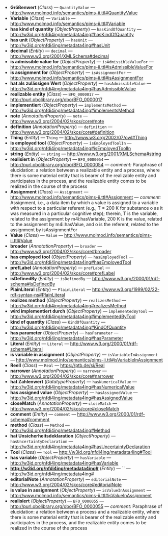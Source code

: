 - **Größenwert** (*Class*) — `QuantityValue` — <http://www.molmod.info/semantics/pims-ii.ttl#QuantityValue>
  <span class='search-tokens' style='display:none'>Größenwert Quantity Value QuantityValue größenwert http://www.molmod.info/semantics/pims ii.ttl# Quantity Value http://www.molmod.info/semantics/pims ii.ttl# quantity value http://www.molmod.info/semantics/pims ii.ttl#QuantityValue http://www.molmod.info/semantics/pims-ii.ttl#QuantityValue http://www.molmod.info/semantics/pims-ii.ttl#quantityvalue quantity value quantityvalue</span>
- **Variable** (*Class*) — `Variable` — <http://www.molmod.info/semantics/pims-ii.ttl#Variable>
  <span class='search-tokens' style='display:none'>Variable http://www.molmod.info/semantics/pims ii.ttl# Variable http://www.molmod.info/semantics/pims ii.ttl# variable http://www.molmod.info/semantics/pims ii.ttl#Variable http://www.molmod.info/semantics/pims-ii.ttl#Variable http://www.molmod.info/semantics/pims-ii.ttl#variable variable</span>
- **has kind of quantity** (*ObjectProperty*) — `hasKindOfQuantity` — <http://w3id.org/nfdi4ing/metadata4ing#hasKindOfQuantity>
  <span class='search-tokens' style='display:none'>has Kind Of Quantity has kind of quantity hasKindOfQuantity haskindofquantity http://w3id.org/nfdi4ing/metadata4ing#has Kind Of Quantity http://w3id.org/nfdi4ing/metadata4ing#has kind of quantity http://w3id.org/nfdi4ing/metadata4ing#hasKindOfQuantity http://w3id.org/nfdi4ing/metadata4ing#haskindofquantity</span>
- **has unit** (*ObjectProperty*) — `hasUnit` — <http://w3id.org/nfdi4ing/metadata4ing#hasUnit>
  <span class='search-tokens' style='display:none'>has Unit has unit hasUnit hasunit http://w3id.org/nfdi4ing/metadata4ing#has Unit http://w3id.org/nfdi4ing/metadata4ing#has unit http://w3id.org/nfdi4ing/metadata4ing#hasUnit http://w3id.org/nfdi4ing/metadata4ing#hasunit</span>
- **decimal** (*Entity*) — `decimal` — <http://www.w3.org/2001/XMLSchema#decimal>
  <span class='search-tokens' style='display:none'>decimal http://www.w3.org/2001/XML Schema#decimal http://www.w3.org/2001/XMLSchema#decimal http://www.w3.org/2001/xml schema#decimal http://www.w3.org/2001/xmlschema#decimal</span>
- **is admissible value for** (*ObjectProperty*) — `isAdmissibleValueFor` — <http://www.molmod.info/semantics/pims-ii.ttl#isAdmissibleValueFor>
  <span class='search-tokens' style='display:none'>http://www.molmod.info/semantics/pims ii.ttl#is Admissible Value For http://www.molmod.info/semantics/pims ii.ttl#is admissible value for http://www.molmod.info/semantics/pims ii.ttl#isAdmissibleValueFor http://www.molmod.info/semantics/pims-ii.ttl#isAdmissibleValueFor http://www.molmod.info/semantics/pims-ii.ttl#isadmissiblevaluefor is Admissible Value For is admissible value for isAdmissibleValueFor isadmissiblevaluefor</span>
- **is assignment for** (*ObjectProperty*) — `isAssignmentFor` — <http://www.molmod.info/semantics/pims-ii.ttl#isAssignmentFor>
  <span class='search-tokens' style='display:none'>http://www.molmod.info/semantics/pims ii.ttl#is Assignment For http://www.molmod.info/semantics/pims ii.ttl#is assignment for http://www.molmod.info/semantics/pims ii.ttl#isAssignmentFor http://www.molmod.info/semantics/pims-ii.ttl#isAssignmentFor http://www.molmod.info/semantics/pims-ii.ttl#isassignmentfor is Assignment For is assignment for isAssignmentFor isassignmentfor</span>
- **hat als zulässigen Wert** (*ObjectProperty*) — `hasAdmissibleValue` — <http://w3id.org/nfdi4ing/metadata4ing#hasAdmissibleValue>
  <span class='search-tokens' style='display:none'>has Admissible Value has admissible value hasAdmissibleValue hasadmissiblevalue hat als zulässigen  Wert hat als zulässigen  wert hat als zulässigen Wert hat als zulässigen wert http://w3id.org/nfdi4ing/metadata4ing#has Admissible Value http://w3id.org/nfdi4ing/metadata4ing#has admissible value http://w3id.org/nfdi4ing/metadata4ing#hasAdmissibleValue http://w3id.org/nfdi4ing/metadata4ing#hasadmissiblevalue</span>
- **realizable entity** (*Class*) — `BFO_0000017` — <http://purl.obolibrary.org/obo/BFO_0000017>
  <span class='search-tokens' style='display:none'>BFO 0000017 BFO_0000017 bfo 0000017 bfo_0000017 http://purl.obolibrary.org/obo/BFO 0000017 http://purl.obolibrary.org/obo/BFO_0000017 http://purl.obolibrary.org/obo/bfo 0000017 http://purl.obolibrary.org/obo/bfo_0000017 realizable entity</span>
- **implementiert** (*ObjectProperty*) — `implementsMethod` — <http://w3id.org/nfdi4ing/metadata4ing#implementsMethod>
  <span class='search-tokens' style='display:none'>http://w3id.org/nfdi4ing/metadata4ing#implements Method http://w3id.org/nfdi4ing/metadata4ing#implements method http://w3id.org/nfdi4ing/metadata4ing#implementsMethod http://w3id.org/nfdi4ing/metadata4ing#implementsmethod implementiert implements Method implements method implementsMethod implementsmethod</span>
- **note** (*AnnotationProperty*) — `note` — <http://www.w3.org/2004/02/skos/core#note>
  <span class='search-tokens' style='display:none'>http://www.w3.org/2004/02/skos/core#note note</span>
- **definition** (*AnnotationProperty*) — `definition` — <http://www.w3.org/2004/02/skos/core#definition>
  <span class='search-tokens' style='display:none'>definition http://www.w3.org/2004/02/skos/core#definition</span>
- **Thing** (*Entity*) — `Thing` — <http://www.w3.org/2002/07/owl#Thing>
  <span class='search-tokens' style='display:none'>Thing http://www.w3.org/2002/07/owl# Thing http://www.w3.org/2002/07/owl# thing http://www.w3.org/2002/07/owl#Thing http://www.w3.org/2002/07/owl#thing thing</span>
- **is employed tool** (*ObjectProperty*) — `isEmployedToolIn` — <http://w3id.org/nfdi4ing/metadata4ing#isEmployedToolIn>
  <span class='search-tokens' style='display:none'>http://w3id.org/nfdi4ing/metadata4ing#is Employed Tool In http://w3id.org/nfdi4ing/metadata4ing#is employed tool in http://w3id.org/nfdi4ing/metadata4ing#isEmployedToolIn http://w3id.org/nfdi4ing/metadata4ing#isemployedtoolin is Employed Tool In is employed tool is employed tool in isEmployedToolIn isemployedtoolin</span>
- **string** (*Entity*) — `string` — <http://www.w3.org/2001/XMLSchema#string>
  <span class='search-tokens' style='display:none'>http://www.w3.org/2001/XML Schema#string http://www.w3.org/2001/XMLSchema#string http://www.w3.org/2001/xml schema#string http://www.w3.org/2001/xmlschema#string string</span>
- **realisiert in** (*ObjectProperty*) — `BFO_0000054` — <http://purl.obolibrary.org/obo/BFO_0000054> — _comment:_ Paraphrase of elucidation: a relation between a realizable entity and a process, where there is some material entity that is bearer of the realizable entity and participates in the process, and the realizable entity comes to be realized in the course of the process
  <span class='search-tokens' style='display:none'>BFO 0000054 BFO_0000054 bfo 0000054 bfo_0000054 http://purl.obolibrary.org/obo/BFO 0000054 http://purl.obolibrary.org/obo/BFO_0000054 http://purl.obolibrary.org/obo/bfo 0000054 http://purl.obolibrary.org/obo/bfo_0000054 realisiert in</span>
- **Assignment** (*Class*) — `Assignment` — <http://www.molmod.info/semantics/pims-ii.ttl#Assignment> — _comment:_ Assignment, i.e., a data item by which a value is assigned to a variable with respect to a particular referent (e.g., T = 200 K for substance o as it was measured in a particular cognitive step); therein, T is the variable, related to the assignment by m4i:hasVariable, 200 K is the value, related to the assignment by m4i:hasValue, and o is the referent, related to the assignment by isAssignmentFor
  <span class='search-tokens' style='display:none'>Assignment assignment http://www.molmod.info/semantics/pims ii.ttl# Assignment http://www.molmod.info/semantics/pims ii.ttl# assignment http://www.molmod.info/semantics/pims ii.ttl#Assignment http://www.molmod.info/semantics/pims-ii.ttl#Assignment http://www.molmod.info/semantics/pims-ii.ttl#assignment</span>
- **Value** (*Class*) — `Value` — <http://www.molmod.info/semantics/pims-ii.ttl#Value>
  <span class='search-tokens' style='display:none'>Value http://www.molmod.info/semantics/pims ii.ttl# Value http://www.molmod.info/semantics/pims ii.ttl# value http://www.molmod.info/semantics/pims ii.ttl#Value http://www.molmod.info/semantics/pims-ii.ttl#Value http://www.molmod.info/semantics/pims-ii.ttl#value value</span>
- **broader** (*AnnotationProperty*) — `broader` — <http://www.w3.org/2004/02/skos/core#broader>
  <span class='search-tokens' style='display:none'>broader http://www.w3.org/2004/02/skos/core#broader</span>
- **has employed tool** (*ObjectProperty*) — `hasEmployedTool` — <http://w3id.org/nfdi4ing/metadata4ing#hasEmployedTool>
  <span class='search-tokens' style='display:none'>has Employed Tool has employed tool hasEmployedTool hasemployedtool http://w3id.org/nfdi4ing/metadata4ing#has Employed Tool http://w3id.org/nfdi4ing/metadata4ing#has employed tool http://w3id.org/nfdi4ing/metadata4ing#hasEmployedTool http://w3id.org/nfdi4ing/metadata4ing#hasemployedtool</span>
- **prefLabel** (*AnnotationProperty*) — `prefLabel` — <http://www.w3.org/2004/02/skos/core#prefLabel>
  <span class='search-tokens' style='display:none'>http://www.w3.org/2004/02/skos/core#pref Label http://www.w3.org/2004/02/skos/core#pref label http://www.w3.org/2004/02/skos/core#prefLabel http://www.w3.org/2004/02/skos/core#preflabel pref Label pref label prefLabel preflabel</span>
- **isDefinedBy** (*Entity*) — `isDefinedBy` — <http://www.w3.org/2000/01/rdf-schema#isDefinedBy>
  <span class='search-tokens' style='display:none'>http://www.w3.org/2000/01/rdf schema#is Defined By http://www.w3.org/2000/01/rdf schema#is defined by http://www.w3.org/2000/01/rdf schema#isDefinedBy http://www.w3.org/2000/01/rdf-schema#isDefinedBy http://www.w3.org/2000/01/rdf-schema#isdefinedby is Defined By is defined by isDefinedBy isdefinedby</span>
- **PlainLiteral** (*Entity*) — `PlainLiteral` — <http://www.w3.org/1999/02/22-rdf-syntax-ns#PlainLiteral>
  <span class='search-tokens' style='display:none'>Plain Literal PlainLiteral http://www.w3.org/1999/02/22 rdf syntax ns# Plain Literal http://www.w3.org/1999/02/22 rdf syntax ns# plain literal http://www.w3.org/1999/02/22 rdf syntax ns#PlainLiteral http://www.w3.org/1999/02/22-rdf-syntax-ns#PlainLiteral http://www.w3.org/1999/02/22-rdf-syntax-ns#plainliteral plain literal plainliteral</span>
- **realizes method** (*ObjectProperty*) — `realizesMethod` — <http://w3id.org/nfdi4ing/metadata4ing#realizesMethod>
  <span class='search-tokens' style='display:none'>http://w3id.org/nfdi4ing/metadata4ing#realizes Method http://w3id.org/nfdi4ing/metadata4ing#realizes method http://w3id.org/nfdi4ing/metadata4ing#realizesMethod http://w3id.org/nfdi4ing/metadata4ing#realizesmethod realizes Method realizes method realizesMethod realizesmethod</span>
- **wird implementiert durch** (*ObjectProperty*) — `implementedByTool` — <http://w3id.org/nfdi4ing/metadata4ing#implementedByTool>
  <span class='search-tokens' style='display:none'>http://w3id.org/nfdi4ing/metadata4ing#implemented By Tool http://w3id.org/nfdi4ing/metadata4ing#implemented by tool http://w3id.org/nfdi4ing/metadata4ing#implementedByTool http://w3id.org/nfdi4ing/metadata4ing#implementedbytool implemented By Tool implemented by tool implementedByTool implementedbytool wird implementiert durch</span>
- **kind of quantity** (*Class*) — `KindOfQuantity` — <http://w3id.org/nfdi4ing/metadata4ing#KindOfQuantity>
  <span class='search-tokens' style='display:none'>Kind Of Quantity KindOfQuantity http://w3id.org/nfdi4ing/metadata4ing# Kind Of Quantity http://w3id.org/nfdi4ing/metadata4ing# kind of quantity http://w3id.org/nfdi4ing/metadata4ing#KindOfQuantity http://w3id.org/nfdi4ing/metadata4ing#kindofquantity kind of quantity kindofquantity</span>
- **has parameter** (*ObjectProperty*) — `hasParameter` — <http://w3id.org/nfdi4ing/metadata4ing#hasParameter>
  <span class='search-tokens' style='display:none'>has Parameter has parameter hasParameter hasparameter http://w3id.org/nfdi4ing/metadata4ing#has Parameter http://w3id.org/nfdi4ing/metadata4ing#has parameter http://w3id.org/nfdi4ing/metadata4ing#hasParameter http://w3id.org/nfdi4ing/metadata4ing#hasparameter</span>
- **Literal** (*Entity*) — `Literal` — <http://www.w3.org/2000/01/rdf-schema#Literal>
  <span class='search-tokens' style='display:none'>Literal http://www.w3.org/2000/01/rdf schema# Literal http://www.w3.org/2000/01/rdf schema# literal http://www.w3.org/2000/01/rdf schema#Literal http://www.w3.org/2000/01/rdf-schema#Literal http://www.w3.org/2000/01/rdf-schema#literal literal</span>
- **is variable in assignment** (*ObjectProperty*) — `isVariableInAssignment` — <http://www.molmod.info/semantics/pims-ii.ttl#isVariableInAssignment>
  <span class='search-tokens' style='display:none'>http://www.molmod.info/semantics/pims ii.ttl#is Variable In Assignment http://www.molmod.info/semantics/pims ii.ttl#is variable in assignment http://www.molmod.info/semantics/pims ii.ttl#isVariableInAssignment http://www.molmod.info/semantics/pims-ii.ttl#isVariableInAssignment http://www.molmod.info/semantics/pims-ii.ttl#isvariableinassignment is Variable In Assignment is variable in assignment isVariableInAssignment isvariableinassignment</span>
- **Reell** (*Class*) — `Real` — <https://ptb.de/si/Real>
  <span class='search-tokens' style='display:none'>Real Reell https://ptb.de/si/ Real https://ptb.de/si/ real https://ptb.de/si/Real https://ptb.de/si/real real reell</span>
- **narrower** (*AnnotationProperty*) — `narrower` — <http://www.w3.org/2004/02/skos/core#narrower>
  <span class='search-tokens' style='display:none'>http://www.w3.org/2004/02/skos/core#narrower narrower</span>
- **hat Zahlenwert** (*DatatypeProperty*) — `hasNumericalValue` — <http://w3id.org/nfdi4ing/metadata4ing#hasNumericalValue>
  <span class='search-tokens' style='display:none'>has Numerical Value has numerical value hasNumericalValue hasnumericalvalue hat  Zahlenwert hat  zahlenwert hat Zahlenwert hat zahlenwert http://w3id.org/nfdi4ing/metadata4ing#has Numerical Value http://w3id.org/nfdi4ing/metadata4ing#has numerical value http://w3id.org/nfdi4ing/metadata4ing#hasNumericalValue http://w3id.org/nfdi4ing/metadata4ing#hasnumericalvalue</span>
- **has assigned value** (*ObjectProperty*) — `hasAssignedValue` — <http://w3id.org/nfdi4ing/metadata4ing#hasAssignedValue>
  <span class='search-tokens' style='display:none'>has Assigned Value has assigned value hasAssignedValue hasassignedvalue http://w3id.org/nfdi4ing/metadata4ing#has Assigned Value http://w3id.org/nfdi4ing/metadata4ing#has assigned value http://w3id.org/nfdi4ing/metadata4ing#hasAssignedValue http://w3id.org/nfdi4ing/metadata4ing#hasassignedvalue</span>
- **closeMatch** (*AnnotationProperty*) — `closeMatch` — <http://www.w3.org/2004/02/skos/core#closeMatch>
  <span class='search-tokens' style='display:none'>close Match close match closeMatch closematch http://www.w3.org/2004/02/skos/core#close Match http://www.w3.org/2004/02/skos/core#close match http://www.w3.org/2004/02/skos/core#closeMatch http://www.w3.org/2004/02/skos/core#closematch</span>
- **comment** (*Entity*) — `comment` — <http://www.w3.org/2000/01/rdf-schema#comment>
  <span class='search-tokens' style='display:none'>comment http://www.w3.org/2000/01/rdf schema#comment http://www.w3.org/2000/01/rdf-schema#comment</span>
- **method** (*Class*) — `Method` — <http://w3id.org/nfdi4ing/metadata4ing#Method>
  <span class='search-tokens' style='display:none'>Method http://w3id.org/nfdi4ing/metadata4ing# Method http://w3id.org/nfdi4ing/metadata4ing# method http://w3id.org/nfdi4ing/metadata4ing#Method http://w3id.org/nfdi4ing/metadata4ing#method method</span>
- **hat Unsicherheitsdeklaration** (*ObjectProperty*) — `hasUncertaintyDeclaration` — <http://w3id.org/nfdi4ing/metadata4ing#hasUncertaintyDeclaration>
  <span class='search-tokens' style='display:none'>has Uncertainty Declaration has uncertainty declaration hasUncertaintyDeclaration hasuncertaintydeclaration hat  Unsicherheitsdeklaration hat  unsicherheitsdeklaration hat Unsicherheitsdeklaration hat unsicherheitsdeklaration http://w3id.org/nfdi4ing/metadata4ing#has Uncertainty Declaration http://w3id.org/nfdi4ing/metadata4ing#has uncertainty declaration http://w3id.org/nfdi4ing/metadata4ing#hasUncertaintyDeclaration http://w3id.org/nfdi4ing/metadata4ing#hasuncertaintydeclaration</span>
- **Tool** (*Class*) — `Tool` — <http://w3id.org/nfdi4ing/metadata4ing#Tool>
  <span class='search-tokens' style='display:none'>Tool http://w3id.org/nfdi4ing/metadata4ing# Tool http://w3id.org/nfdi4ing/metadata4ing# tool http://w3id.org/nfdi4ing/metadata4ing#Tool http://w3id.org/nfdi4ing/metadata4ing#tool tool</span>
- **has variable** (*ObjectProperty*) — `hasVariable` — <http://w3id.org/nfdi4ing/metadata4ing#hasVariable>
  <span class='search-tokens' style='display:none'>has Variable has variable hasVariable hasvariable http://w3id.org/nfdi4ing/metadata4ing#has Variable http://w3id.org/nfdi4ing/metadata4ing#has variable http://w3id.org/nfdi4ing/metadata4ing#hasVariable http://w3id.org/nfdi4ing/metadata4ing#hasvariable</span>
- **http://w3id.org/nfdi4ing/metadata4ing#** (*Entity*) — `` — <http://w3id.org/nfdi4ing/metadata4ing#>
  <span class='search-tokens' style='display:none'>http://w3id.org/nfdi4ing/metadata4ing#</span>
- **editorialNote** (*AnnotationProperty*) — `editorialNote` — <http://www.w3.org/2004/02/skos/core#editorialNote>
  <span class='search-tokens' style='display:none'>editorial Note editorial note editorialNote editorialnote http://www.w3.org/2004/02/skos/core#editorial Note http://www.w3.org/2004/02/skos/core#editorial note http://www.w3.org/2004/02/skos/core#editorialNote http://www.w3.org/2004/02/skos/core#editorialnote</span>
- **is value in assignment** (*ObjectProperty*) — `isValueInAssignment` — <http://www.molmod.info/semantics/pims-ii.ttl#isValueInAssignment>
  <span class='search-tokens' style='display:none'>http://www.molmod.info/semantics/pims ii.ttl#is Value In Assignment http://www.molmod.info/semantics/pims ii.ttl#is value in assignment http://www.molmod.info/semantics/pims ii.ttl#isValueInAssignment http://www.molmod.info/semantics/pims-ii.ttl#isValueInAssignment http://www.molmod.info/semantics/pims-ii.ttl#isvalueinassignment is Value In Assignment is value in assignment isValueInAssignment isvalueinassignment</span>
- **realisiert** (*ObjectProperty*) — `BFO_0000055` — <http://purl.obolibrary.org/obo/BFO_0000055> — _comment:_ Paraphrase of elucidation: a relation between a process and a realizable entity, where there is some material entity that is bearer of the realizable entity and participates in the process, and the realizable entity comes to be realized in the course of the process
  <span class='search-tokens' style='display:none'>BFO 0000055 BFO_0000055 bfo 0000055 bfo_0000055 http://purl.obolibrary.org/obo/BFO 0000055 http://purl.obolibrary.org/obo/BFO_0000055 http://purl.obolibrary.org/obo/bfo 0000055 http://purl.obolibrary.org/obo/bfo_0000055 realisiert</span>